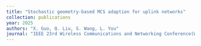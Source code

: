 ```yaml
---
title: "Stochastic geometry-based MCS adaption for uplink networks"
collection: publications
year: 2025
authors: "X. Guo, Q. Liu, S. Wang, L. You"
journal: "IEEE 23rd Wireless Communications and Networking Conference(WCNC)"
---
```

